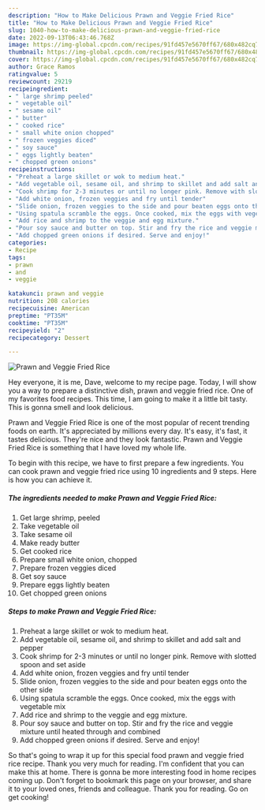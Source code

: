 ```yaml
---
description: "How to Make Delicious Prawn and Veggie Fried Rice"
title: "How to Make Delicious Prawn and Veggie Fried Rice"
slug: 1040-how-to-make-delicious-prawn-and-veggie-fried-rice
date: 2022-09-13T06:43:46.768Z
image: https://img-global.cpcdn.com/recipes/91fd457e5670ff67/680x482cq70/prawn-and-veggie-fried-rice-recipe-main-photo.jpg
thumbnail: https://img-global.cpcdn.com/recipes/91fd457e5670ff67/680x482cq70/prawn-and-veggie-fried-rice-recipe-main-photo.jpg
cover: https://img-global.cpcdn.com/recipes/91fd457e5670ff67/680x482cq70/prawn-and-veggie-fried-rice-recipe-main-photo.jpg
author: Grace Ramos
ratingvalue: 5
reviewcount: 29219
recipeingredient:
- " large shrimp peeled"
- " vegetable oil"
- " sesame oil"
- " butter"
- " cooked rice"
- " small white onion chopped"
- " frozen veggies diced"
- " soy sauce"
- " eggs lightly beaten"
- " chopped green onions"
recipeinstructions:
- "Preheat a large skillet or wok to medium heat."
- "Add vegetable oil, sesame oil, and shrimp to skillet and add salt and pepper"
- "Cook shrimp for 2-3 minutes or until no longer pink. Remove with slotted spoon and set aside"
- "Add white onion, frozen veggies and fry until tender"
- "Slide onion, frozen veggies to the side and pour beaten eggs onto the other side"
- "Using spatula scramble the eggs. Once cooked, mix the eggs with vegetable mix"
- "Add rice and shrimp to the veggie and egg mixture."
- "Pour soy sauce and butter on top. Stir and fry the rice and veggie mixture until heated through and combined"
- "Add chopped green onions if desired. Serve and enjoy!"
categories:
- Recipe
tags:
- prawn
- and
- veggie

katakunci: prawn and veggie 
nutrition: 208 calories
recipecuisine: American
preptime: "PT35M"
cooktime: "PT35M"
recipeyield: "2"
recipecategory: Dessert

---
```



![Prawn and Veggie Fried Rice](https://img-global.cpcdn.com/recipes/91fd457e5670ff67/680x482cq70/prawn-and-veggie-fried-rice-recipe-main-photo.jpg)

Hey everyone, it is me, Dave, welcome to my recipe page. Today, I will show you a way to prepare a distinctive dish, prawn and veggie fried rice. One of my favorites food recipes. This time, I am going to make it a little bit tasty. This is gonna smell and look delicious.



Prawn and Veggie Fried Rice is one of the most popular of recent trending foods on earth. It's appreciated by millions every day. It's easy, it's fast, it tastes delicious. They're nice and they look fantastic. Prawn and Veggie Fried Rice is something that I have loved my whole life.


To begin with this recipe, we have to first prepare a few ingredients. You can cook prawn and veggie fried rice using 10 ingredients and 9 steps. Here is how you can achieve it.

<!--inarticleads1-->

##### The ingredients needed to make Prawn and Veggie Fried Rice:

1. Get  large shrimp, peeled
1. Take  vegetable oil
1. Take  sesame oil
1. Make ready  butter
1. Get  cooked rice
1. Prepare  small white onion, chopped
1. Prepare  frozen veggies diced
1. Get  soy sauce
1. Prepare  eggs lightly beaten
1. Get  chopped green onions




<!--inarticleads2-->

##### Steps to make Prawn and Veggie Fried Rice:

1. Preheat a large skillet or wok to medium heat.
1. Add vegetable oil, sesame oil, and shrimp to skillet and add salt and pepper
1. Cook shrimp for 2-3 minutes or until no longer pink. Remove with slotted spoon and set aside
1. Add white onion, frozen veggies and fry until tender
1. Slide onion, frozen veggies to the side and pour beaten eggs onto the other side
1. Using spatula scramble the eggs. Once cooked, mix the eggs with vegetable mix
1. Add rice and shrimp to the veggie and egg mixture.
1. Pour soy sauce and butter on top. Stir and fry the rice and veggie mixture until heated through and combined
1. Add chopped green onions if desired. Serve and enjoy!




So that's going to wrap it up for this special food prawn and veggie fried rice recipe. Thank you very much for reading. I'm confident that you can make this at home. There is gonna be more interesting food in home recipes coming up. Don't forget to bookmark this page on your browser, and share it to your loved ones, friends and colleague. Thank you for reading. Go on get cooking!
